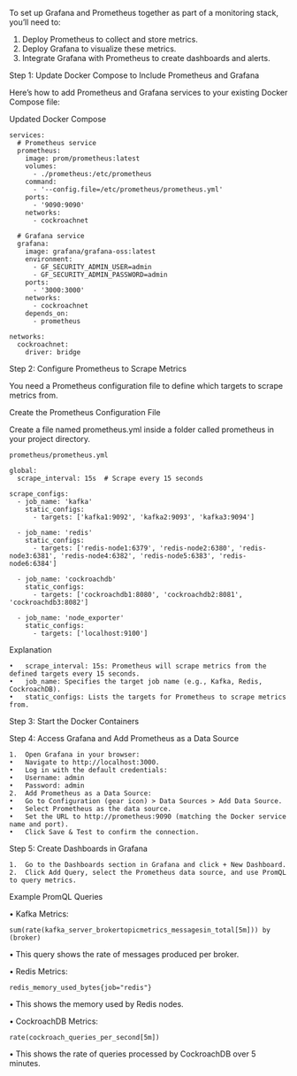 To set up Grafana and Prometheus together as part of a monitoring stack, you’ll need to:

1.	Deploy Prometheus to collect and store metrics.
2.	Deploy Grafana to visualize these metrics.
3.	Integrate Grafana with Prometheus to create dashboards and alerts.

Step 1: Update Docker Compose to Include Prometheus and Grafana

Here’s how to add Prometheus and Grafana services to your existing Docker Compose file:

Updated Docker Compose

```
services:
  # Prometheus service
  prometheus:
    image: prom/prometheus:latest
    volumes:
      - ./prometheus:/etc/prometheus
    command:
      - '--config.file=/etc/prometheus/prometheus.yml'
    ports:
      - '9090:9090'
    networks:
      - cockroachnet

  # Grafana service
  grafana:
    image: grafana/grafana-oss:latest
    environment:
      - GF_SECURITY_ADMIN_USER=admin
      - GF_SECURITY_ADMIN_PASSWORD=admin
    ports:
      - '3000:3000'
    networks:
      - cockroachnet
    depends_on:
      - prometheus

networks:
  cockroachnet:
    driver: bridge
```
Step 2: Configure Prometheus to Scrape Metrics

You need a Prometheus configuration file to define which targets to scrape metrics from.

Create the Prometheus Configuration File

Create a file named prometheus.yml inside a folder called prometheus in your project directory.

`prometheus/prometheus.yml`
```
global:
  scrape_interval: 15s  # Scrape every 15 seconds

scrape_configs:
  - job_name: 'kafka'
    static_configs:
      - targets: ['kafka1:9092', 'kafka2:9093', 'kafka3:9094']

  - job_name: 'redis'
    static_configs:
      - targets: ['redis-node1:6379', 'redis-node2:6380', 'redis-node3:6381', 'redis-node4:6382', 'redis-node5:6383', 'redis-node6:6384']

  - job_name: 'cockroachdb'
    static_configs:
      - targets: ['cockroachdb1:8080', 'cockroachdb2:8081', 'cockroachdb3:8082']

  - job_name: 'node_exporter'
    static_configs:
      - targets: ['localhost:9100']
```
Explanation

	•	scrape_interval: 15s: Prometheus will scrape metrics from the defined targets every 15 seconds.
	•	job_name: Specifies the target job name (e.g., Kafka, Redis, CockroachDB).
	•	static_configs: Lists the targets for Prometheus to scrape metrics from.

Step 3: Start the Docker Containers


Step 4: Access Grafana and Add Prometheus as a Data Source

	1.	Open Grafana in your browser:
	•	Navigate to http://localhost:3000.
	•	Log in with the default credentials:
	•	Username: admin
	•	Password: admin
	2.	Add Prometheus as a Data Source:
	•	Go to Configuration (gear icon) > Data Sources > Add Data Source.
	•	Select Prometheus as the data source.
	•	Set the URL to http://prometheus:9090 (matching the Docker service name and port).
	•	Click Save & Test to confirm the connection.

Step 5: Create Dashboards in Grafana

	1.	Go to the Dashboards section in Grafana and click + New Dashboard.
	2.	Click Add Query, select the Prometheus data source, and use PromQL to query metrics.

Example PromQL Queries

•	Kafka Metrics:

```
sum(rate(kafka_server_brokertopicmetrics_messagesin_total[5m])) by (broker)
```

•	This query shows the rate of messages produced per broker.

•	Redis Metrics:

```
redis_memory_used_bytes{job="redis"}
```

•	This shows the memory used by Redis nodes.

•	CockroachDB Metrics:

```
rate(cockroach_queries_per_second[5m])
```

•	This shows the rate of queries processed by CockroachDB over 5 minutes.

